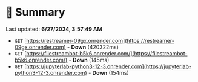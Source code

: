 # 📖 Summary
Last updated: **6/27/2024, 3:57:49 AM**

- `GET` [https://restreamer-09gx.onrender.com](https://restreamer-09gx.onrender.com) - **Down** (420322ms)
- `GET` [https://filestreambot-b5k6.onrender.com/](https://filestreambot-b5k6.onrender.com/) - **Down** (145ms)
- `GET` [https://jupyterlab-python3-12-3.onrender.com](https://jupyterlab-python3-12-3.onrender.com) - **Down** (154ms)
